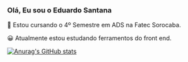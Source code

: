 ### Olá, Eu sou o Eduardo Santana


📖 Estou cursando o 4º Semestre em ADS na Fatec Sorocaba.

😀 Atualmente estou estudando ferramentos do front end.

[![Anurag's GitHub stats](https://github-readme-stats.vercel.app/api?username=edusantanaw)](https://github.com/anuraghazra/github-readme-stats)

